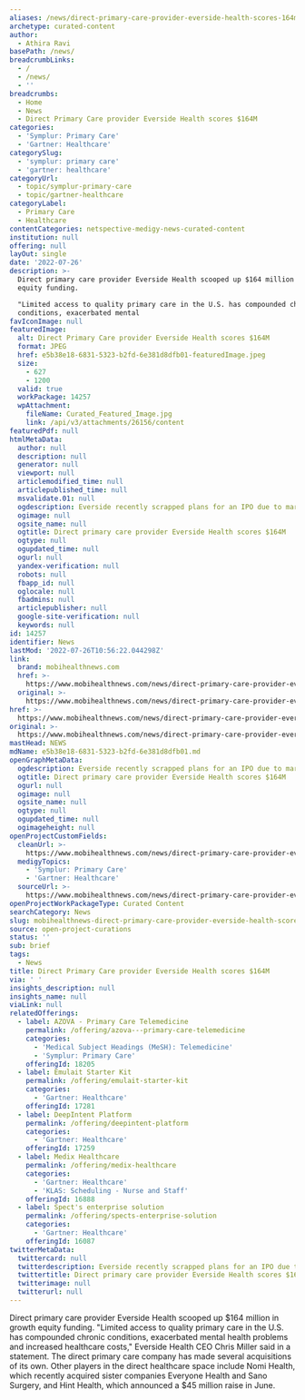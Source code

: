 ```yaml
---
aliases: /news/direct-primary-care-provider-everside-health-scores-164m
archetype: curated-content
author:
  - Athira Ravi
basePath: /news/
breadcrumbLinks:
  - /
  - /news/
  - ''
breadcrumbs:
  - Home
  - News
  - Direct Primary Care provider Everside Health scores $164M
categories:
  - 'Symplur: Primary Care'
  - 'Gartner: Healthcare'
categorySlug:
  - 'symplur: primary care'
  - 'gartner: healthcare'
categoryUrl:
  - topic/symplur-primary-care
  - topic/gartner-healthcare
categoryLabel:
  - Primary Care
  - Healthcare
contentCategories: netspective-medigy-news-curated-content
institution: null
offering: null
layOut: single
date: '2022-07-26'
description: >-
  Direct primary care provider Everside Health scooped up $164 million in growth
  equity funding.

  "Limited access to quality primary care in the U.S. has compounded chronic
  conditions, exacerbated mental
favIconImage: null
featuredImage:
  alt: Direct Primary Care provider Everside Health scores $164M
  format: JPEG
  href: e5b38e18-6831-5323-b2fd-6e381d8dfb01-featuredImage.jpeg
  size:
    - 627
    - 1200
  valid: true
  workPackage: 14257
  wpAttachment:
    fileName: Curated_Featured_Image.jpg
    link: /api/v3/attachments/26156/content
featuredPdf: null
htmlMetaData:
  author: null
  description: null
  generator: null
  viewport: null
  articlemodified_time: null
  articlepublished_time: null
  msvalidate.01: null
  ogdescription: Everside recently scrapped plans for an IPO due to market conditions.
  ogimage: null
  ogsite_name: null
  ogtitle: Direct primary care provider Everside Health scores $164M
  ogtype: null
  ogupdated_time: null
  ogurl: null
  yandex-verification: null
  robots: null
  fbapp_id: null
  oglocale: null
  fbadmins: null
  articlepublisher: null
  google-site-verification: null
  keywords: null
id: 14257
identifier: News
lastMod: '2022-07-26T10:56:22.044298Z'
link:
  brand: mobihealthnews.com
  href: >-
    https://www.mobihealthnews.com/news/direct-primary-care-provider-everside-health-scores-164m
  original: >-
    https://www.mobihealthnews.com/news/direct-primary-care-provider-everside-health-scores-164m
href: >-
  https://www.mobihealthnews.com/news/direct-primary-care-provider-everside-health-scores-164m
original: >-
  https://www.mobihealthnews.com/news/direct-primary-care-provider-everside-health-scores-164m
mastHead: NEWS
mdName: e5b38e18-6831-5323-b2fd-6e381d8dfb01.md
openGraphMetaData:
  ogdescription: Everside recently scrapped plans for an IPO due to market conditions.
  ogtitle: Direct primary care provider Everside Health scores $164M
  ogurl: null
  ogimage: null
  ogsite_name: null
  ogtype: null
  ogupdated_time: null
  ogimageheight: null
openProjectCustomFields:
  cleanUrl: >-
    https://www.mobihealthnews.com/news/direct-primary-care-provider-everside-health-scores-164m
  medigyTopics:
    - 'Symplur: Primary Care'
    - 'Gartner: Healthcare'
  sourceUrl: >-
    https://www.mobihealthnews.com/news/direct-primary-care-provider-everside-health-scores-164m
openProjectWorkPackageType: Curated Content
searchCategory: News
slug: mobihealthnews-direct-primary-care-provider-everside-health-scores-164m
source: open-project-curations
status: ''
sub: brief
tags:
  - News
title: Direct Primary Care provider Everside Health scores $164M
via: ' '
insights_description: null
insights_name: null
viaLink: null
relatedOfferings:
  - label: AZOVA - Primary Care Telemedicine
    permalink: /offering/azova---primary-care-telemedicine
    categories:
      - 'Medical Subject Headings (MeSH): Telemedicine'
      - 'Symplur: Primary Care'
    offeringId: 18205
  - label: Emulait Starter Kit
    permalink: /offering/emulait-starter-kit
    categories:
      - 'Gartner: Healthcare'
    offeringId: 17281
  - label: DeepIntent Platform
    permalink: /offering/deepintent-platform
    categories:
      - 'Gartner: Healthcare'
    offeringId: 17259
  - label: Medix Healthcare
    permalink: /offering/medix-healthcare
    categories:
      - 'Gartner: Healthcare'
      - 'KLAS: Scheduling - Nurse and Staff'
    offeringId: 16888
  - label: Spect's enterprise solution
    permalink: /offering/spects-enterprise-solution
    categories:
      - 'Gartner: Healthcare'
    offeringId: 16087
twitterMetaData:
  twittercard: null
  twitterdescription: Everside recently scrapped plans for an IPO due to market conditions.
  twittertitle: Direct primary care provider Everside Health scores $164M
  twitterimage: null
  twitterurl: null
---
```

<p>Direct primary care provider Everside Health scooped up $164 million in growth equity funding.
"Limited access to quality primary care in the U.S. has compounded chronic conditions, exacerbated mental health problems and increased healthcare costs," Everside Health CEO Chris Miller said in a statement. The direct primary care company has made several acquisitions of its own.
Other players in the direct healthcare space include Nomi Health, which recently acquired sister companies Everyone Health and Sano Surgery, and Hint Health, which announced a $45 million raise in June.</p>